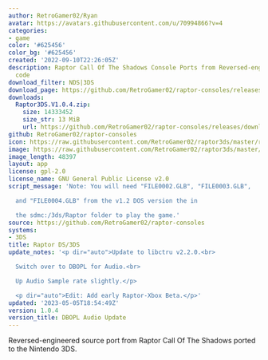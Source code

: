 ```yaml
---
author: RetroGamer02/Ryan
avatar: https://avatars.githubusercontent.com/u/70994866?v=4
categories:
- game
color: '#625456'
color_bg: '#625456'
created: '2022-09-10T22:26:05Z'
description: Raptor Call Of The Shadows Console Ports from Reversed-engineered source
  code
download_filter: NDS|3DS
download_page: https://github.com/RetroGamer02/raptor-consoles/releases
downloads:
  Raptor3DS.V1.0.4.zip:
    size: 14333452
    size_str: 13 MiB
    url: https://github.com/RetroGamer02/raptor-consoles/releases/download/1.0.4/Raptor3DS.V1.0.4.zip
github: RetroGamer02/raptor-consoles
icon: https://raw.githubusercontent.com/RetroGamer02/raptor3ds/master/rapicon.png
image: https://raw.githubusercontent.com/RetroGamer02/raptor3ds/master/RapBanner.png
image_length: 48397
layout: app
license: gpl-2.0
license_name: GNU General Public License v2.0
script_message: 'Note: You will need "FILE0002.GLB", "FILE0003.GLB",

  and "FILE0004.GLB" from the v1.2 DOS version the in

  the sdmc:/3ds/Raptor folder to play the game.'
source: https://github.com/RetroGamer02/raptor-consoles
systems:
- 3DS
title: Raptor DS/3DS
update_notes: '<p dir="auto">Update to libctru v2.2.0.<br>

  Switch over to DBOPL for Audio.<br>

  Up Audio Sample rate slightly.</p>

  <p dir="auto">Edit: Add early Raptor-Xbox Beta.</p>'
updated: '2023-05-05T18:54:49Z'
version: 1.0.4
version_title: DBOPL Audio Update
---
```

Reversed-engineered source port from Raptor Call Of The Shadows ported to the Nintendo 3DS.